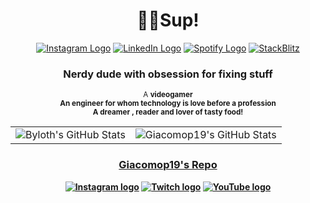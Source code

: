<h1 align="center">
  👨‍💻Sup!
</h1>

<div align="center">
  <a href="https://www.instagram.com/giacomo_puma/" title="Instagram"><img src="https://img.shields.io/static/v1?color=E4405F&label=&logo=instagram&logoColor=white&message=Instagram&style=flat" alt="Instagram Logo" /></a>
  <a href="https://www.linkedin.com/in/giacomo-pumapillo/" title="LinkedIn"><img src="https://img.shields.io/static/v1?color=0A66C2&label=&logo=linkedin&logoColor=white&message=LinkedIn&style=flat" alt="LinkedIn Logo" /></a>
  <a href="https://open.spotify.com/user/11158307999?si=d9a23f9162bd4a73" title="Spotify"><img src="https://img.shields.io/static/v1?color=1DB954&label=&logo=spotify&logoColor=white&message=Spotify&style=flat" alt="Spotify Logo" /></a>
<a href="https://stackblitz.com/@Giacomop19" title="Stackblitz"><img src="https://img.shields.io/static/v1?color=007dc6&label=&logo=stackblitz&logoColor=white&message=StackBlitz&style=flat" alt="StackBlitz"/></a>
</div>

<div>
	
</div>
<h3 align="center">Nerdy dude with obsession for fixing stuff</h3>

<div align="center">
  <p>
     <sup>
       A <strong>videogamer<br />
       An <strong>engineer</strong> for whom technology is love before a profession<br />
       A <strong>dreamer </strong>, <strong>reader</strong> and <strong>lover of tasty food!</strong>
     </sup>
  </p>
</div>

<div align="center">
  <table>
    <tr>
      <td>
        <img src="https://github-readme-stats.vercel.app/api?username=Giacomop19&count_private=true&show_icons=true&bg_color=00000000&hide_border=true&text_color=86888b" alt="Byloth's GitHub 		Stats" title="Giacomop19's GitHub Stats" />
      </td>
      <td>
        <img src="https://github-readme-stats.vercel.app/api/top-langs/?username=Giacomop19&hide=html&langs_count=10&layout=compact&bg_color=00000000&hide_border=true&text_color=86888b" 			alt="Giacomop19's GitHub Stats" title="Giacomop19's GitHub Stats" />
      </td>
    </tr>
  </table>
</div>
<h3 align="center">
  <a href="https://github.com/Giacomop19" title="Giacomop19">
     Giacomop19's Repo
  </a>
</h3>

<div align="center">
  <a href="https://www.instagram.com/giacomo_puma/" title="Instagram"><img src="https://img.shields.io/static/v1?color=E4405F&label=&logo=instagram&logoColor=white&message=Instagram&style=flat" alt="Instagram logo" /></a>		
  <a href="https://www.twitch.tv/elpumpil" title="Twitch"><img src="https://img.shields.io/static/v1?color=9146FF&label=&logo=twitch&logoColor=white&message=Twitch&style=flat" alt="Twitch 	logo" /></a>
  <a href="https://www.youtube.com/@giacomopuma4830" title="YouTube"><img src="https://img.shields.io/static/v1?color=FF0000&label=&logo=youtube&logoColor=white&message=YouTube&style=flat" 	alt="YouTube logo" /></a>
</div>


